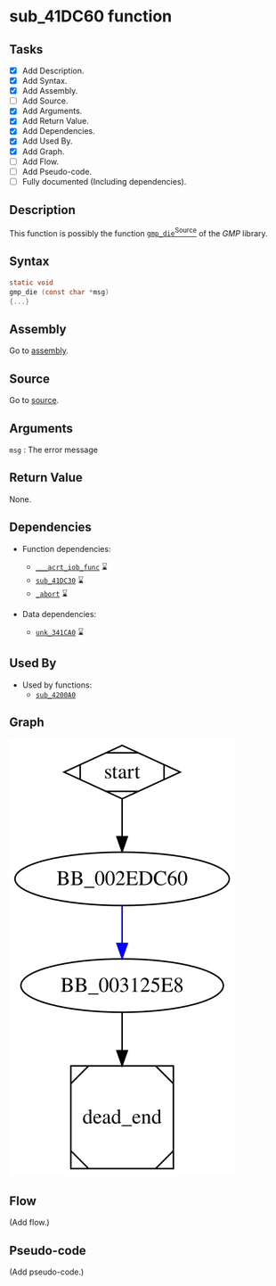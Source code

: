 # sub_41DC60 function

## Tasks

- [X] Add Description.
- [X] Add Syntax.
- [X] Add Assembly.
- [ ] Add Source.
- [X] Add Arguments.
- [X] Add Return Value.
- [X] Add Dependencies.
- [X] Add Used By.
- [X] Add Graph.
- [ ] Add Flow.
- [ ] Add Pseudo-code.
- [ ] Fully documented (Including dependencies).

## Description

This function is possibly the function [`gmp_die`<sup>Source</sup>](https://github.com/idris-lang/Idris-dev/blob/master/rts/mini-gmp.c#L246) of the *GMP* library.

## Syntax

```c
static void
gmp_die (const char *msg)
{...}
```

## Assembly

Go to [assembly](../asm/sub_41DC60.asm).

## Source

Go to [source](../cc/sub_41DC60.cc).

## Arguments

`msg` : The error message

## Return Value

None.

## Dependencies

* Function dependencies:
  * [`___acrt_iob_func`](___acrt_iob_func.md) ⌛
  * [`sub_41DC30`](sub_41DC30.md) ⌛
  * [`_abort`](_abort.md) ⌛

* Data dependencies:
  * [`unk_341CA0`](unk_341CA0.md) ⌛

## Used By

* Used by functions:
  * [`sub_4200A0`](sub_4200A0.md)

## Graph

![sub_41DC60 Graph](../svg/sub_41DC60.svg "sub_41DC60 Graph")

## Flow

(Add flow.)

## Pseudo-code

(Add pseudo-code.)


